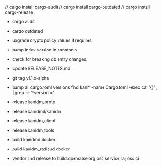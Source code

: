 
// cargo install cargo-audit
// cargo install cargo-outdated
// cargo install cargo-release

* cargo audit
* cargo outdated

* upgrade crypto policy values if requires
* bump index version in constants
* check for breaking db entry changes.

* Update RELEASE_NOTES.md

* git tag v1.1.x-alpha

* bump all cargo.toml versions
    find kani* -name Cargo.toml -exec cat '{}' \; | grep -e '^version ='

* release kanidm_proto
* release kanidmd/kanidm
* release kanidm_client
* release kanidm_tools

* build kanidmd docker
* build kanidm_radisud docker

* vendor and release to build.opensuse.org
    osc service ra; osc ci


